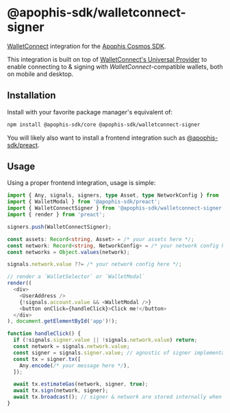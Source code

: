 # @apophis-sdk/walletconnect-signer
[WalletConnect](https://walletconnect.network/) integration for the [Apophis Cosmos SDK](../../README.md).

This integration is built on top of [WalletConnect's Universal Provider](https://www.npmjs.com/package/@walletconnect/universal-provider) to enable connecting to & signing with *WalletConnect*-compatible wallets, both on mobile and desktop.

## Installation
Install with your favorite package manager's equivalent of:

```bash
npm install @apophis-sdk/core @apophis-sdk/walletconnect-signer
```

You will likely also want to install a frontend integration such as [@apophis-sdk/preact](../preact/README.md).

## Usage
Using a proper frontend integration, usage is simple:

```typescript
import { Any, signals, signers, type Asset, type NetworkConfig } from '@apophis-sdk/core';
import { WalletModal } from '@apophis-sdk/preact';
import { WalletConnectSigner } from '@apophis-sdk/walletconnect-signer';
import { render } from 'preact';

signers.push(WalletConnectSigner);

const assets: Record<string, Asset> = /* your assets here */;
const network: Record<string, NetworkConfig> = /* your network config here */;
const networks = Object.values(network);

signals.network.value ??= /* your network config here */;

// render a `WalletSelector` or `WalletModal`
render((
  <div>
    <UserAddress />
    {!signals.account.value && <WalletModal />}
    <button onClick={handleClick}>Click me!</button>
  </div>
), document.getElementById('app')!);

function handleClick() {
  if (!signals.signer.value || !signals.network.value) return;
  const network = signals.network.value;
  const signer = signals.signer.value; // agnostic of signer implementation
  const tx = signer.tx([
    Any.encode(/* your message here */),
  ]);

  await tx.estimateGas(network, signer, true);
  await tx.sign(network, signer);
  await tx.broadcast(); // signer & network are stored internally when signed successfully
}
```
